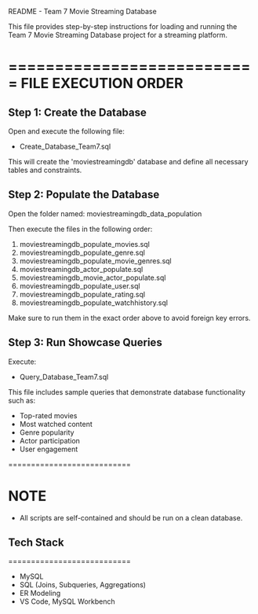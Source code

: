README - Team 7 Movie Streaming Database

This file provides step-by-step instructions for loading and running the Team 7 Movie Streaming Database project for a streaming platform.

===========================
FILE EXECUTION ORDER
===========================

Step 1: Create the Database
--------------------------------
Open and execute the following file:
- Create_Database_Team7.sql

This will create the 'moviestreamingdb' database and define all necessary tables and constraints.

Step 2: Populate the Database
----------------------------------
Open the folder named: moviestreamingdb_data_population

Then execute the files in the following order:

1. moviestreamingdb_populate_movies.sql
2. moviestreamingdb_populate_genre.sql
3. moviestreamingdb_populate_movie_genres.sql
4. moviestreamingdb_actor_populate.sql
5. moviestreamingdb_movie_actor_populate.sql
6. moviestreamingdb_populate_user.sql
7. moviestreamingdb_populate_rating.sql
8. moviestreamingdb_populate_watchhistory.sql

Make sure to run them in the exact order above to avoid foreign key errors.

 Step 3: Run Showcase Queries
---------------------------------
Execute:
- Query_Database_Team7.sql

This file includes sample queries that demonstrate database functionality such as:
- Top-rated movies
- Most watched content
- Genre popularity
- Actor participation
- User engagement

===========================

NOTE
===========================
- All scripts are self-contained and should be run on a clean database.

## Tech Stack
===========================
- MySQL
- SQL (Joins, Subqueries, Aggregations)
- ER Modeling
- VS Code, MySQL Workbench
